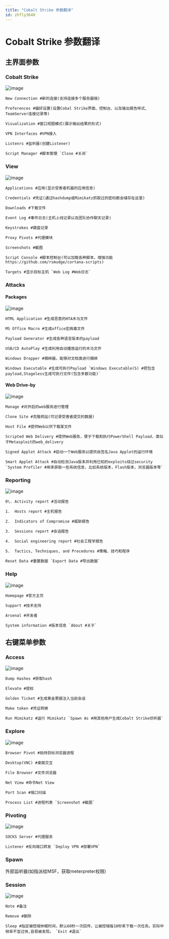 ```yaml
---
title: "Cobalt Strike 参数翻译"
id: zhfly3640
---
```


# Cobalt Strike 参数翻译

## 主界面参数

### Cobalt Strike

![image](../img/beeadf1bf50c8c410ef394a9aa3972f3.png)

```
New Connection #新的连接(支持连接多个服务器端)

Preferences #偏好设置(设置Cobal Strike界面、控制台、以及输出报告样式、TeamServer连接记录等)

Visualization #窗口视图模式(展示输出结果的形式)

VPN Interfaces #VPN接入

Listenrs #监听器(创建Listener)

Script Manager #脚本管理 `Close #关闭` 
```

### View

![image](../img/721191375ffd1c41a3410ed3907760e0.png)

```
Applications #应用(显示受害者机器的应用信息)

Credentials #凭证(通过hashdump或Mimikatz抓取过的密码都会储存在这里)

Downloads #下载文件

Event Log #事件日志(主机上线记录以及团队协作聊天记录)

Keystrokes #键盘记录

Proxy Pivots #代理模块

Screenshots #截图

Script Console #脚本控制台(可以加载各种脚本，增强功能https://github.com/rsmudge/cortana-scripts)

Targets #显示目标主机 `Web Log #Web日志` 
```

### Attacks

#### Packages

![image](../img/adf7fec6fdccec4ce5f0367510a0d858.png)

```
HTML Application #生成恶意的HTA木马文件

MS Office Macro #生成office宏病毒文件

Payload Generator #生成各种语言版本的payload

USB/CD AutoPlay #生成利用自动播放运行的木马文件

Windows Dropper #捆绑器，能够对文档类进行捆绑

Windows Executable #生成可执行Payload `Windows Executable(S) #把包含payload,Stageless生成可执行文件(包含多数功能)` 
```

#### Web Drive-by

![image](../img/30156e8fa449a16cbd51a9b0a711373f.png)

```
Manage #对开启的web服务进行管理

Clone Site #克隆网站(可记录受害者提交的数据)

Host File #提供Web以供下载某文件

Scripted Web Delivery #提供Web服务，便于下载和执行PowerShell Payload，类似于Metasploit的web_delivery

Signed Applet Attack #启动一个Web服务以提供自签名Java Applet的运行环境

Smart Applet Attack #自动检测Java版本并利用已知的exploits绕过security `System Profiler #用来获取一些系统信息，比如系统版本，Flash版本，浏览器版本等` 
```

### Reporting

![image](../img/638fce1a269dc6e54a12b36152652f6d.png)

```
0\. Activity report #活动报告

1.  Hosts report #主机报告

2.  Indicators of Compromise #威胁报告

3.  Sessions report #会话报告

4.  Social engineering report #社会工程学报告

5.  Tactics, Techniques, and Procedures #策略、技巧和程序

Reset Data #重置数据 `Export Data #导出数据` 
```

### Help

![image](../img/3b2b17a1fd0c615c3779bfa1fe2b8e09.png)

```
Homepage #官方主页

Support #技术支持

Arsenal #开发者

System information #版本信息 `About #关于` 
```

## 右键菜单参数

### Access

![image](../img/284d54f20dff23f3bcaca862c7eadad3.png)

```
Dump Hashes #获取hash

Elevate #提权

Golden Ticket #生成黄金票据注入当前会话

Make token #凭证转换

Run Mimikatz #运行 Mimikatz `Spawn As #用其他用户生成Cobalt Strike侦听器` 
```

### Explore

![image](../img/4a5089ea930afdd6cfb1937b9fb53442.png)

```
Browser Pivot #劫持目标浏览器进程

Desktop(VNC) #桌面交互

File Browser #文件浏览器

Net View #命令Net View

Port Scan #端口扫描

Process List #进程列表 `Screenshot #截图` 
```

### Pivoting

![image](../img/052d216d02eb397a0c6cc1064b1898c0.png)

```
SOCKS Server #代理服务

Listener #反向端口转发 `Deploy VPN #部署VPN` 
```

### Spawn

外部监听器(如指派给MSF，获取meterpreter权限)

### Session

![image](../img/dbfa2b060bef31f0fc7166be8a5b0c1c.png)

```
Note #备注

Remove #删除

Sleep #指定被控端休眠时间，默认60秒一次回传，让被控端每10秒来下载一次任务。实际中频率不宜过快,容易被发现。 `Exit #退出` 
```
